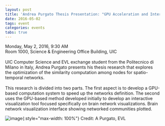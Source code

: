 ```yaml
---
layout: post
title: 'Andrea Purgato Thesis Presentation: "GPU Acceleration and Interactive Visualization for Spatio-Temporal Network"'
date: 2016-05-02
tags: event
categories: events
tabs: true
---
```


Monday, May 2, 2016, 9:30 AM<br>
Room 1000, Science & Engineering Office Building, UIC<br><br>
UIC Computer Science and EVL exchange student from the Politecnico di Milano in Italy, Andrea Purgato presents his thesis research that explores the optimization of the similarity computation among nodes for spatio-temporal networks.<br><br>
This research is divided into two parts. The first aspect is to develop a GPU-based computation system to speed up the networks definition. The second uses the GPU-based method developed initially to develop an interactive visualization tool focused specifically on brain network visualizations.
Brain network visualization interface showing networked communities plotted.

![image](https://www.evl.uic.edu/output/originals/andreapurgato_presentation.png-srcw.jpg){:style="max-width: 100%"}
Credit: A Purgato, EVL

